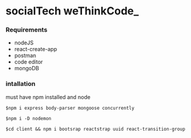 # socialTech weThinkCode_

### Requirements

- nodeJS
- react-create-app
- postman
- code editor
- mongoDB

### intallation

must have npm installed and node 

`$npm i express body-parser mongoose concurrently`

`$npm i -D nodemon`

`$cd client && npm i bootsrap reactstrap uuid react-transition-group`
